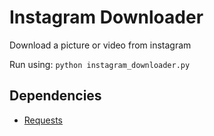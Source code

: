 # Instagram Downloader
Download a picture or video from instagram

Run using: `python instagram_downloader.py`

## Dependencies

- [Requests](https://pypi.org/project/requests/)